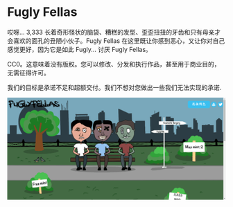 # Fugly Fellas

哎呀... 3,333 长着奇形怪状的脑袋、糟糕的发型、歪歪扭扭的牙齿和只有母亲才会喜欢的面孔的丑陋小伙子。Fugly Fellas 在这里既让你感到恶心，又让你对自己感觉更好，因为它是如此 Fugly... 讨厌 Fugly Fellas。

CC0。这意味着没有版权。您可以修改、分发和执行作品，甚至用于商业目的，无需征得许可。

我们的目标是承诺不足和超额交付。我们不想对您做出一些我们无法实现的承诺.

![nft](51233123213.png)
